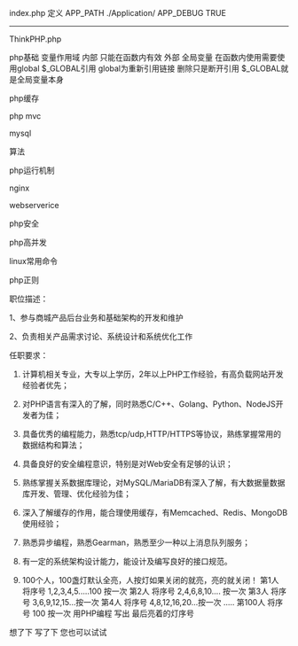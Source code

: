 index.php
定义 APP_PATH  ./Application/
     APP_DEBUG TRUE

--------------------------------------------------

ThinkPHP.php


php基础 
变量作用域
  内部  只能在函数内有效
  外部  全局变量 在函数内使用需要使用global $_GLOBAL引用
  global为重新引用链接 删除只是断开引用
  $_GLOBAL就是全局变量本身

php缓存

php mvc

mysql

算法

php运行机制

nginx

webserverice

php安全

php高并发

linux常用命令

php正则





职位描述：

1、参与商城产品后台业务和基础架构的开发和维护

2、负责相关产品需求讨论、系统设计和系统优化工作



任职要求：

1. 计算机相关专业，大专以上学历，2年以上PHP工作经验，有高负载网站开发经验者优先；

2. 对PHP语言有深入的了解，同时熟悉C/C++、Golang、Python、NodeJS开发者为佳；

3. 具备优秀的编程能力，熟悉tcp/udp,HTTP/HTTPS等协议，熟练掌握常用的数据结构和算法；

4. 具备良好的安全编程意识，特别是对Web安全有足够的认识；

5. 熟练掌握关系数据库理论，对MySQL/MariaDB有深入了解，有大数据量数据库开发、管理、优化经验为佳；

6. 深入了解缓存的作用，能合理使用缓存，有Memcached、Redis、MongoDB使用经验；

7. 熟悉异步编程，熟悉Gearman，熟悉至少一种以上消息队列服务；

8. 有一定的系统架构设计能力，能设计及编写良好的接口规范。

9. 100个人，100盏灯默认全亮，人按灯如果关闭的就亮，亮的就关闭！
第1人 将序号 1,2,3,4,5.....100 按一次
第2人 将序号 2,4,6,8,10.... 按一次
第3人 将序号 3,6,9,12,15...按一次
第4人 将序号 4,8,12,16,20...按一次 
.....
第100人 将序号 100 按一次
用PHP编程 写出 最后亮着的灯序号

想了下 写了下 您也可以试试
